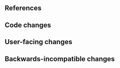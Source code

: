 <!--
Thanks for contributing to Voilà!
Please fill out the following items to submit a pull request.
See the contributing guidelines for more information:
https://github.com/voila-dashboards/voila/blob/master/CONTRIBUTING.md
-->

## References

<!-- Note issue numbers this pull request addresses. -->

<!-- Note any other pull requests that address this issue and how this pull request is different. -->

## Code changes

<!-- Describe the code changes and how they address the issue. -->

## User-facing changes

<!-- Describe any visual or user interaction changes and how they address the issue. -->

<!-- For visual changes, include before and after screenshots here. -->

## Backwards-incompatible changes

<!-- Describe any backwards-incompatible changes to Voilà public APIs. -->
